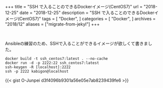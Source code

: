 +++
title = "SSH で入ることのできるDockerイメージ(CentOS7)"
url = "2018-12-25"
date = "2018-12-25"
description = "SSH で入ることのできるDockerイメージ(CentOS7)"
tags = [
  "Docker",
]
categories = [
    "Docker",
]
archives = "2018/12"
aliases = ["migrate-from-jekyl"]
+++

<br>

Ansibleの練習のため、SSHで入ることができるイメージが欲しくて書きました。

```
docker build -t ssh_centos7:latest . --no-cache
docker run -d -p 2222:22 ssh_centos7:latest
ssh-keygen -R [localhost]:2222
ssh -p 2222 kabigon@localhost
```

{{< gist O-Junpei d3f4096b9301a56e05e7ab8239439fe6 >}}
